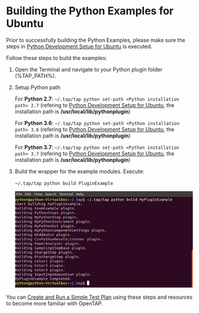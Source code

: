 # Building the Python Examples for Ubuntu

Prior to successfully building the Python Examples, please make sure the steps in [Python Development Setup for Ubuntu](../Python_Development_Setup_for_Ubuntu.md) is executed.

Follow these steps to build the examples:

1. Open the Terminal and navigate to your Python plugin folder (%TAP_PATH%).

2. Setup Python path

    For **Python 2.7**: `~/.tap/tap python set-path <Python installation path> 2.7` (refering to [Python Development Setup for Ubuntu](../Python_Development_Setup_for_Ubuntu.md), the installation path is **/usr/local/lib/pythonplugin**)

	For **Python 3.6**: `~/.tap/tap python set-path <Python installation path> 3.6` (refering to [Python Development Setup for Ubuntu](../Python_Development_Setup_for_Ubuntu.md), the installation path is **/usr/local/lib/pythonplugin**)
    
    For **Python 3.7**: `~/.tap/tap python set-path <Python installation path> 3.7` (refering to [Python Development Setup for Ubuntu](../Python_Development_Setup_for_Ubuntu.md), the installation path is **/usr/local/lib/pythonplugin**)
    
3. Build the wrapper for the example modules. Execute:

    `~/.tap/tap python build PluginExample`

    ![](../Images/Python_exe_Ubuntu.png) 

You can [Create and Run a Simple Test Plan](./Create_and_Run_a_Simple_Test_Plan_for_Ubuntu.md) using these steps and resources to become more familiar with OpenTAP.

